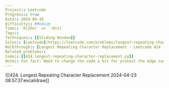 ```yaml
---
Project:: Leetcode
Progress:: true
Date:: 2024-04-16
Difficulty:: #Medium 
Time:: `O(26n)` => `~O(n)`
Tags:: 
Techniques:: [[Sliding Window]]
Sites:: [Leetcode](https://leetcode.com/problems/longest-repeating-character-replacement/description/)
Walkthrough:: [Longest Repeating Character Replacement - Leetcode 424 - Python - YouTube](https://www.youtube.com/watch?v=gqXU1UyA8pk)
Related problems:: 
Code:: [[424.longest-repeating-character-replacement.py]]
Note:: Fun fact: Need to change the code a bit for protect the edge case which Leetcode let me pass through
---
```


![[424. Longest Repeating Character Replacement 2024-04-23 08.57.37.excalidraw]]